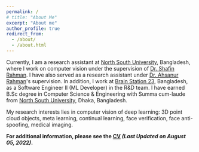 ```yaml
---
permalink: /
# title: "About Me"
excerpt: "About me"
author_profile: true
redirect_from: 
  - /about/
  - /about.html
---
```


Currently, I am a research assistant at [North South University](http://www.northsouth.edu/), Bangladesh, where I work on computer vision under the supervision of [Dr. Shafin Rahman](https://scholar.google.com/citations?user=Pe8C-SUAAAAJ&hl=en). I have also served as a research assistant under [Dr. Ahsanur Rahman](https://sites.google.com/site/rahmanmahsanur)'s supervision. In addition, I work at [Brain Station 23](https://brainstation-23.com/), Bangladesh, as a Software Engineer II (ML Developer) in the R&D team. I have earned B.Sc degree in Computer Science & Engineering with Summa cum-laude from [North South University](http://www.northsouth.edu/), Dhaka, Bangladesh.

My research interests lies in computer vision of deep learning: 3D point cloud objects, meta learning, continual learning, face verification, face anti-spoofing, medical imaging. 

**For additional information, please see the [CV](https://drive.google.com/file/d/1imV2NKStrdlXyBuCe2uPnwVwT2pd2UT6/view?usp=sharing) _(Last Updated on August 05, 2022)_.**